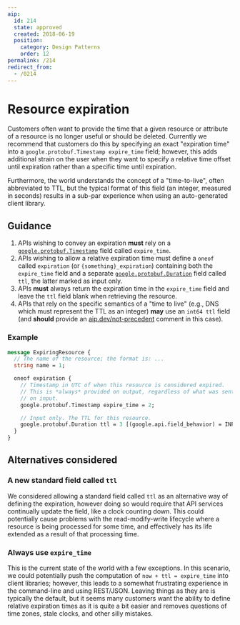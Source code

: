```yaml
---
aip:
  id: 214
  state: approved
  created: 2018-06-19
  position:
    category: Design Patterns
    order: 12
permalink: /214
redirect_from:
  - /0214
---
```


# Resource expiration

Customers often want to provide the time that a given resource or attribute of
a resource is no longer useful or should be deleted. Currently we recommend
that customers do this by specifying an exact "expiration time" into a
`google.protobuf.Timestamp expire_time` field; however, this adds additional
strain on the user when they want to specify a relative time offset until
expiration rather than a specific time until expiration.

Furthermore, the world understands the concept of a "time-to-live", often
abbreviated to TTL, but the typical format of this field (an integer, measured
in seconds) results in a sub-par experience when using an auto-generated client
library.

## Guidance

1.  APIs wishing to convey an expiration **must** rely on a
    [`google.protobuf.Timestamp`][timestamp] field called `expire_time`.
2.  APIs wishing to allow a relative expiration time must define a `oneof`
    called `expiration` (or `{something}_expiration`) containing both the
    `expire_time` field and a separate [`google.protobuf.Duration`][duration]
    field called `ttl`, the latter marked as input only.
3.  APIs **must** always return the expiration time in the `expire_time` field
    and leave the `ttl` field blank when retrieving the resource.
4.  APIs that rely on the specific semantics of a "time to live" (e.g., DNS
    which must represent the TTL as an integer) **may** use an `int64 ttl`
    field (and **should** provide an [aip.dev/not-precedent](./0200.md) comment
    in this case).

### Example

```proto
message ExpiringResource {
  // The name of the resource; the format is: ...
  string name = 1;

  oneof expiration {
    // Timestamp in UTC of when this resource is considered expired.
    // This is *always* provided on output, regardless of what was sent
    // on input.
    google.protobuf.Timestamp expire_time = 2;

    // Input only. The TTL for this resource.
    google.protobuf.Duration ttl = 3 [(google.api.field_behavior) = INPUT_ONLY];
  }
}
```

## Alternatives considered

### A new standard field called `ttl`

We considered allowing a standard field called `ttl` as an alternative way of
defining the expiration, however doing so would require that API services
continually update the field, like a clock counting down. This could
potentially cause problems with the read-modify-write lifecycle where a
resource is being processed for some time, and effectively has its life
extended as a result of that processing time.

### Always use `expire_time`

This is the current state of the world with a few exceptions. In this scenario,
we could potentially push the computation of `now + ttl = expire_time` into
client libraries; however, this leads to a somewhat frustrating experience in
the command-line and using REST/JSON. Leaving things as they are is typically
the default, but it seems many customers want the ability to define relative
expiration times as it is quite a bit easier and removes questions of time
zones, stale clocks, and other silly mistakes.

<!-- prettier-ignore-start -->
[duration]: https://github.com/protocolbuffers/protobuf/blob/master/src/google/protobuf/duration.proto
[timestamp]: https://github.com/protocolbuffers/protobuf/blob/master/src/google/protobuf/timestamp.proto
<!-- prettier-ignore-end -->
